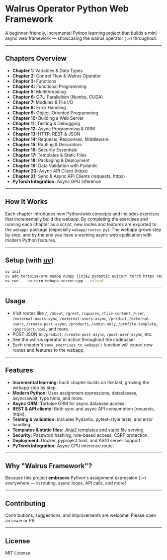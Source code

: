 # Walrus Operator Python Web Framework

A beginner-friendly, incremental Python learning project that builds a mini async web framework — showcasing the walrus operator (`:=`) throughout.

---

## Chapters Overview

- **Chapter 1:** Variables & Data Types
- **Chapter 2:** Control Flow & Walrus Operator
- **Chapter 3:** Functions
- **Chapter 4:** Functional Programming
- **Chapter 5:** Multithreading
- **Chapter 6:** GPU Parallelism (Numba, CUDA)
- **Chapter 7:** Modules & File I/O
- **Chapter 8:** Error Handling
- **Chapter 9:** Object-Oriented Programming
- **Chapter 10:** Building a Web Server
- **Chapter 11:** Testing & Debugging
- **Chapter 12:** Async Programming & ORM
- **Chapter 13:** HTTP, REST & JSON
- **Chapter 14:** Requests, Responses, Middleware
- **Chapter 15:** Routing & Decorators
- **Chapter 16:** Security Essentials
- **Chapter 17:** Templates & Static Files
- **Chapter 18:** Packaging & Deployment
- **Chapter 19:** Data Validation with Pydantic
- **Chapter 20:** Async API Client (httpx)
- **Chapter 21:** Sync & Async API Clients (requests, httpx)
- **PyTorch Integration:** Async GPU inference

---

## How It Works

Each chapter introduces new Python/web concepts and includes exercises that incrementally build the webapp. By completing the exercises and running each chapter as a script, new routes and features are exported to the `webapp/` package (especially `webapp/routes.py`). The webapp grows step by step, and by the end you have a working async web application with modern Python features.

---

## Setup (with [uv](https://github.com/astral-sh/uv))

```bash
uv init
uv add tortoise-orm numba numpy jinja2 pydantic uvicorn torch httpx requests
uv run -- uvicorn webapp.server:app --reload
```

---

## Usage

- Visit routes like `/`, `/about`, `/greet`, `/squares`, `/file-content`, `/user`, `/external-users-sync`, `/external-users-async`, `/predict`, `/external-users`, `/create-post-async`, `/products`, `/admin-only`, `/profile-template`, `/pyproject-toml`, and more.
- POST JSON to `/predict`, `/create-post-async`, `/post-user-async`, etc.
- See the walrus operator in action throughout the codebase!
- Each chapter's `save_exercises_to_webapp()` function will export new routes and features to the webapp.

---

## Features

- **Incremental learning:** Each chapter builds on the last, growing the webapp step by step.
- **Modern Python:** Uses assignment expressions, dataclasses, async/await, type hints, and more.
- **Async ORM:** Tortoise ORM for async database access.
- **REST & API clients:** Both sync and async API consumption (requests, httpx).
- **Testing & validation:** Includes Pydantic, pytest-style tests, and error handling.
- **Templates & static files:** Jinja2 templates and static file serving.
- **Security:** Password hashing, role-based access, CSRF protection.
- **Deployment:** Docker, pyproject.toml, and ASGI server support.
- **PyTorch integration:** Async GPU inference route.

---

## Why "Walrus Framework"?

Because this project **embraces** Python's assignment expression (`:=`) everywhere — in routing, async loops, API calls, and more!

---

## Contributing

Contributions, suggestions, and improvements are welcome! Please open an issue or PR.

---

## License

MIT License

